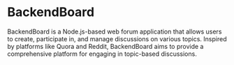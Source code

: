 # BackendBoard
BackendBoard is a Node.js-based web forum application that allows users to create, participate in, and manage discussions on various topics. Inspired by platforms like Quora and Reddit, BackendBoard aims to provide a comprehensive platform for engaging in topic-based discussions.
